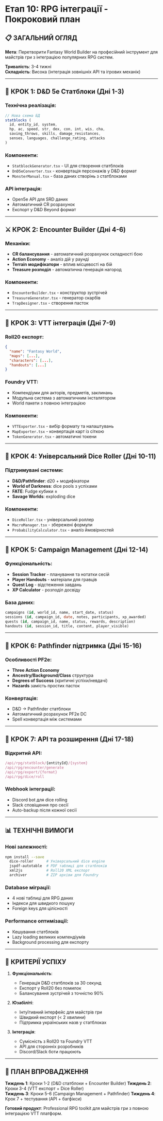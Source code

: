 # Етап 10: RPG інтеграції - Покроковий план

## 📋 ЗАГАЛЬНИЙ ОГЛЯД

**Мета**: Перетворити Fantasy World Builder на професійний інструмент для майстрів гри з інтеграцією популярних RPG систем.

**Тривалість**: 3-4 тижні  
**Складність**: Висока (інтеграція зовнішніх API та ігрових механік)

---

## 🎲 КРОК 1: D&D 5e Статблоки (Дні 1-3)

### Технічна реалізація:
```typescript
// Нова схема БД
statblocks (
  id, entity_id, system, 
  hp, ac, speed, str, dex, con, int, wis, cha,
  saving_throws, skills, damage_resistances,
  senses, languages, challenge_rating, attacks
)
```

### Компоненти:
- `StatblockGenerator.tsx` - UI для створення статблоків
- `DnD5eConverter.tsx` - конвертація персонажів у D&D формат
- `MonsterManual.tsx` - база даних створінь з статблоками

### API інтеграція:
- Open5e API для SRD даних
- Автоматичний CR розрахунок
- Експорт у D&D Beyond формат

---

## ⚔️ КРОК 2: Encounter Builder (Дні 4-6)

### Механіки:
- **CR балансування** - автоматичний розрахунок складності бою
- **Action Economy** - аналіз дій у раунді
- **Terrain модифікатори** - вплив місцевості на бій
- **Treasure розподіл** - автоматична генерація нагород

### Компоненти:
- `EncounterBuilder.tsx` - конструктор зустрічей
- `TreasureGenerator.tsx` - генератор скарбів
- `TrapDesigner.tsx` - створення пасток

---

## 🎯 КРОК 3: VTT інтеграція (Дні 7-9)

### Roll20 експорт:
```json
{
  "name": "Fantasy World",
  "maps": [...],
  "characters": [...],
  "handouts": [...]
}
```

### Foundry VTT:
- Компендіуми для акторів, предметів, заклинань
- Модульна система з автоматичним інсталятором
- World пакети з повною інтеграцією

### Компоненти:
- `VTTExporter.tsx` - вибір формату та налаштувань
- `MapExporter.tsx` - конвертація карт із сіткою
- `TokenGenerator.tsx` - автоматичні токени

---

## 🎲 КРОК 4: Універсальний Dice Roller (Дні 10-11)

### Підтримувані системи:
- **D&D/Pathfinder**: d20 + модифікатори
- **World of Darkness**: dice pools з успіхами
- **FATE**: Fudge кубики ±
- **Savage Worlds**: exploding dice

### Компоненти:
- `DiceRoller.tsx` - універсальний роллер
- `MacroManager.tsx` - збережені формули
- `ProbabilityCalculator.tsx` - аналіз ймовірностей

---

## 🏰 КРОК 5: Campaign Management (Дні 12-14)

### Функціональність:
- **Session Tracker** - планування та нотатки сесій
- **Player Handouts** - матеріали для гравців
- **Quest Log** - відстеження завдань
- **XP Calculator** - розподіл досвіду

### База даних:
```sql
campaigns (id, world_id, name, start_date, status)
sessions (id, campaign_id, date, notes, participants, xp_awarded)
quests (id, campaign_id, name, status, rewards, description)
handouts (id, session_id, title, content, player_visible)
```

---

## 🔧 КРОК 6: Pathfinder підтримка (Дні 15-16)

### Особливості PF2e:
- **Three Action Economy** 
- **Ancestry/Background/Class** структура
- **Degrees of Success** (критичні успіхи/невдачі)
- **Hazards** замість простих пасток

### Конвертація:
- D&D → Pathfinder статблоки
- Автоматичний розрахунок PF2e DC
- Spell конвертація між системами

---

## 🔌 КРОК 7: API та розширення (Дні 17-18)

### Відкритий API:
```typescript
/api/rpg/statblock/{entityId}/{system}
/api/rpg/encounter/generate
/api/rpg/export/{format}
/api/rpg/dice/roll
```

### Webhook інтеграції:
- Discord bot для dice rolling
- Slack сповіщення про сесії
- Auto-backup після кожної сесії

---

## 📊 ТЕХНІЧНІ ВИМОГИ

### Нові залежності:
```bash
npm install --save
  dice-roller      # Універсальний dice engine
  jspdf-autotable  # PDF таблиці для статблоків  
  xml2js           # Roll20 XML експорт
  archiver         # ZIP архіви для Foundry
```

### Database міграції:
- 4 нові таблиці для RPG даних
- Індекси для швидкого пошуку
- Foreign keys для цілісності

### Performance оптимізації:
- Кешування статблоків
- Lazy loading великих компендіумів
- Background processing для експорту

---

## 🎯 КРИТЕРІЇ УСПІХУ

1. **Функціональність**:
   - Генерація D&D статблоків за 30 секунд
   - Експорт у Roll20 без помилок
   - Балансування зустрічей з точністю 90%

2. **Юзабіліті**:
   - Інтуїтивний інтерфейс для майстрів гри
   - Швидкий експорт (< 2 хвилини)
   - Підтримка українських назв у статблоках

3. **Інтеграція**:
   - Сумісність з Roll20 та Foundry VTT
   - API для сторонніх розробників
   - Discord/Slack боти працюють

---

## 🚀 ПЛАН ВПРОВАДЖЕННЯ

**Тиждень 1**: Кроки 1-2 (D&D статблоки + Encounter Builder)
**Тиждень 2**: Кроки 3-4 (VTT експорт + Dice Roller)  
**Тиждень 3**: Кроки 5-6 (Campaign Management + Pathfinder)
**Тиждень 4**: Крок 7 + тестування (API + багфікси)

**Готовий продукт**: Professional RPG toolkit для майстрів гри з повною інтеграцією VTT платформ.